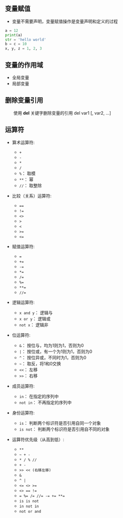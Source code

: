 

## 变量赋值
+ 变量不需要声明，变量赋值操作是变量声明和定义的过程
```python
a = 12
print(a)
str = 'hello world'
b = c = 10
x, y, z = 1, 2, 3
```

## 变量的作用域
+ 全局变量
+ 局部变量

## 删除变量引用
&emsp;&emsp;使用 **del** 关键字删除变量的引用
del var1 [, var2, ...]

## 运算符
+ 算术运算符: 
  + `+`
  + `-`
  + `*`
  + `/`
  + `%`： 取模
  + `**`： 幂
  + `//`： 取整除
+ 比较（关系）运算符:
  + `==`
  + `!=`
  + `<>`
  + `>`  
  + `<`  
  + `>=`
  + `<=`
+ 赋值运算符:
  + `=`
  + `+=`
  + `-=`
  + `*=`
  + `/=`
  + `%=`
  + `**=`
  + `//=`
+ 逻辑运算符:
  + `x and y`： 逻辑与
  + `x or y`： 逻辑或
  + `not x`： 逻辑非
+ 位运算符:
  + `&`： 按位与，均为1则为1，否则为0
  + `|`： 按位或，有一个为1则为1，否则为0
  + `^`： 按位异或，不同时为1，否则为0
  + `~`： 取反，将1和0交换
  + `<<`： 左移
  + `>>`： 右移
+ 成员运算符:
  + `in`： 在指定的序列中
  + `not in`： 不再指定的序列中

+ 身份运算符:
  + `is`： 判断两个标识符是否引用自同一个对象
  + `is not`： 判断两个标识符是否引用自不同的对象

+ 运算符优先级（从高到低）:
  + `**`
  + `~ + -`
  + `* / % //`
  + `+ -`
  + `>> << (右移左移)`
  + `&`
  + `^ |`
  + `<= <> >=`
  + `<> == !=`
  + `= %= /= //= -= += **=`
  + `is is not`
  + `in not in`
  + `not or and`